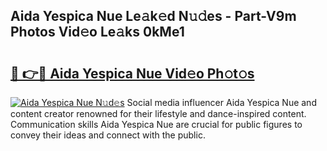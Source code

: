 ## Aida Yespica Nue Le𝚊k𝚎d N𝚞𝚍es - Part-V9m Photos Vid𝚎o Le𝚊ks 0kMe1

# <h2><a href="http://fb80o3.evod.top/?m=Aida+Yespica+Nue">🔗 👉🔴 Aida Yespica Nue Vid𝚎o Ph𝚘t𝚘s</a></h2>

[![Aida Yespica Nue N𝚞d𝚎s](https://i.imgur.com/8V9OHl7.gif)](http://fb80o3.evod.top/?m=Aida+Yespica+Nue)
Social media influencer Aida Yespica Nue and content creator renowned for their lifestyle and dance-inspired content. Communication skills Aida Yespica Nue are crucial for public figures to convey their ideas and connect with the public. 

